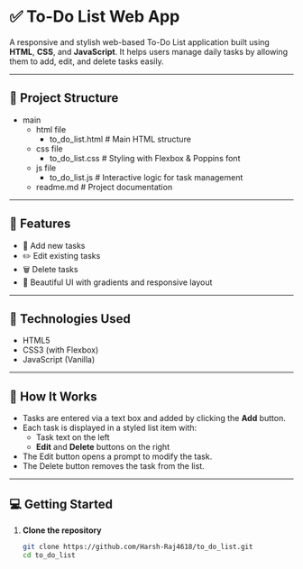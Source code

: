 # ✅ To-Do List Web App

A responsive and stylish web-based To-Do List application built using **HTML**, **CSS**, and **JavaScript**. It helps users manage daily tasks by allowing them to add, edit, and delete tasks easily.

---

## 📂 Project Structure
- main
  - html file
    - to_do_list.html  # Main HTML structure
  - css file
    - to_do_list.css  # Styling with Flexbox & Poppins font
  - js file
    - to_do_list.js  # Interactive logic for task management
  - readme.md         # Project documentation


---

## 🚀 Features

- 📝 Add new tasks
- ✏️ Edit existing tasks
- 🗑️ Delete tasks
- 🎨 Beautiful UI with gradients and responsive layout

---

## 🧪 Technologies Used

- HTML5
- CSS3 (with Flexbox)
- JavaScript (Vanilla)

---

## 🧠 How It Works

- Tasks are entered via a text box and added by clicking the **Add** button.
- Each task is displayed in a styled list item with:
  - Task text on the left
  - **Edit** and **Delete** buttons on the right
- The Edit button opens a prompt to modify the task.
- The Delete button removes the task from the list.

---

## 💻 Getting Started

1. **Clone the repository**
   ```bash
   git clone https://github.com/Harsh-Raj4618/to_do_list.git
   cd to_do_list
